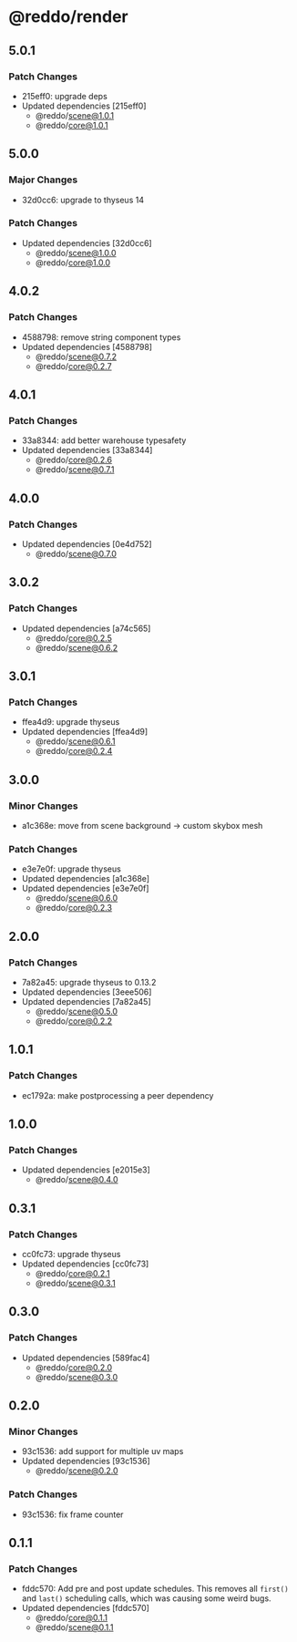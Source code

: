 # @reddo/render

## 5.0.1

### Patch Changes

- 215eff0: upgrade deps
- Updated dependencies [215eff0]
  - @reddo/scene@1.0.1
  - @reddo/core@1.0.1

## 5.0.0

### Major Changes

- 32d0cc6: upgrade to thyseus 14

### Patch Changes

- Updated dependencies [32d0cc6]
  - @reddo/scene@1.0.0
  - @reddo/core@1.0.0

## 4.0.2

### Patch Changes

- 4588798: remove string component types
- Updated dependencies [4588798]
  - @reddo/scene@0.7.2
  - @reddo/core@0.2.7

## 4.0.1

### Patch Changes

- 33a8344: add better warehouse typesafety
- Updated dependencies [33a8344]
  - @reddo/core@0.2.6
  - @reddo/scene@0.7.1

## 4.0.0

### Patch Changes

- Updated dependencies [0e4d752]
  - @reddo/scene@0.7.0

## 3.0.2

### Patch Changes

- Updated dependencies [a74c565]
  - @reddo/core@0.2.5
  - @reddo/scene@0.6.2

## 3.0.1

### Patch Changes

- ffea4d9: upgrade thyseus
- Updated dependencies [ffea4d9]
  - @reddo/scene@0.6.1
  - @reddo/core@0.2.4

## 3.0.0

### Minor Changes

- a1c368e: move from scene background -> custom skybox mesh

### Patch Changes

- e3e7e0f: upgrade thyseus
- Updated dependencies [a1c368e]
- Updated dependencies [e3e7e0f]
  - @reddo/scene@0.6.0
  - @reddo/core@0.2.3

## 2.0.0

### Patch Changes

- 7a82a45: upgrade thyseus to 0.13.2
- Updated dependencies [3eee506]
- Updated dependencies [7a82a45]
  - @reddo/scene@0.5.0
  - @reddo/core@0.2.2

## 1.0.1

### Patch Changes

- ec1792a: make postprocessing a peer dependency

## 1.0.0

### Patch Changes

- Updated dependencies [e2015e3]
  - @reddo/scene@0.4.0

## 0.3.1

### Patch Changes

- cc0fc73: upgrade thyseus
- Updated dependencies [cc0fc73]
  - @reddo/core@0.2.1
  - @reddo/scene@0.3.1

## 0.3.0

### Patch Changes

- Updated dependencies [589fac4]
  - @reddo/core@0.2.0
  - @reddo/scene@0.3.0

## 0.2.0

### Minor Changes

- 93c1536: add support for multiple uv maps
- Updated dependencies [93c1536]
  - @reddo/scene@0.2.0

### Patch Changes

- 93c1536: fix frame counter

## 0.1.1

### Patch Changes

- fddc570: Add pre and post update schedules. This removes all `first()` and `last()` scheduling calls, which was causing some weird bugs.
- Updated dependencies [fddc570]
  - @reddo/core@0.1.1
  - @reddo/scene@0.1.1
